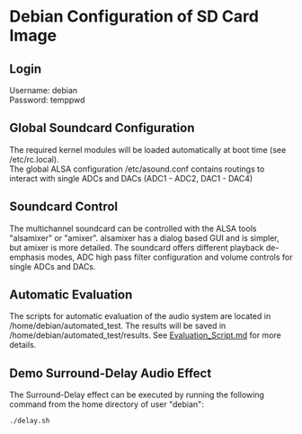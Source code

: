 # Debian Configuration of SD Card Image
## Login 
Username: debian <br>
Password: temppwd

## Global Soundcard Configuration
The required kernel modules will be loaded automatically at boot time (see /etc/rc.local).<br>
The global ALSA configuration /etc/asound.conf contains routings to interact with single ADCs and DACs (ADC1 - ADC2, DAC1 - DAC4)

## Soundcard Control
The multichannel soundcard can be controlled with the ALSA tools "alsamixer" or "amixer".
alsamixer has a dialog based GUI and is simpler, but amixer is more detailed.
The soundcard offers different playback de-emphasis modes, ADC high pass filter configuration and volume controls for single ADCs and DACs.

## Automatic Evaluation
The scripts for automatic evaluation of the audio system are located in /home/debian/automated_test.
The results will be saved in /home/debian/automated_test/results.
See [Evaluation_Script.md](https://github.com/ctag-fh-kiel/ctag-face-2-4/blob/master/docs/Evaluation_Script.md) for more details.

## Demo Surround-Delay Audio Effect
The Surround-Delay effect can be executed by running the following command from the home directory of user "debian":
```bash
./delay.sh
```
